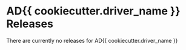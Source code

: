 # AD{{ cookiecutter.driver_name }} Releases

There are currently no releases for AD{{ cookiecutter.driver_name }}
